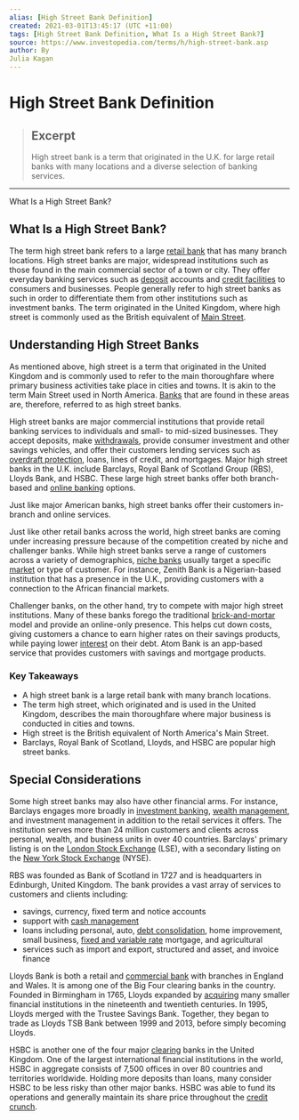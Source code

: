 ```yaml
---
alias: [High Street Bank Definition]
created: 2021-03-01T13:45:17 (UTC +11:00)
tags: [High Street Bank Definition, What Is a High Street Bank?]
source: https://www.investopedia.com/terms/h/high-street-bank.asp
author: By
Julia Kagan
---
```


# High Street Bank Definition

> ## Excerpt
> High street bank is a term that originated in the U.K. for large retail banks with many locations and a diverse selection of banking services.

---

What Is a High Street Bank?
## What Is a High Street Bank?

The term high street bank refers to a large [retail bank](https://www.investopedia.com/terms/r/retailbanking.asp) that has many branch locations. High street banks are major, widespread institutions such as those found in the main commercial sector of a town or city. They offer everyday banking services such as [deposit](https://www.investopedia.com/terms/d/deposit.asp) accounts and [credit facilities](https://www.investopedia.com/terms/c/creditfacility.asp) to consumers and businesses. People generally refer to high street banks as such in order to differentiate them from other institutions such as investment banks. The term originated in the United Kingdom, where high street is commonly used as the British equivalent of [Main Street](https://www.investopedia.com/terms/m/mainstreet.asp).

## Understanding High Street Banks

As mentioned above, high street is a term that originated in the United Kingdom and is commonly used to refer to the main thoroughfare where primary business activities take place in cities and towns. It is akin to the term Main Street used in North America. [Banks](https://www.investopedia.com/terms/b/bank.asp) that are found in these areas are, therefore, referred to as high street banks.

High street banks are major commercial institutions that provide retail banking services to individuals and small- to mid-sized businesses. They accept deposits, make [withdrawals](https://www.investopedia.com/terms/w/withdrawal.asp), provide consumer investment and other savings vehicles, and offer their customers lending services such as [overdraft protection](https://www.investopedia.com/terms/o/overdraft-protection.asp), loans, lines of credit, and mortgages. Major high street banks in the U.K. include Barclays, Royal Bank of Scotland Group (RBS), Lloyds Bank, and HSBC. These large high street banks offer both branch-based and [online banking](https://www.investopedia.com/terms/o/onlinebanking.asp) options.

Just like major American banks, high street banks offer their customers in-branch and online services.

Just like other retail banks across the world, high street banks are coming under increasing pressure because of the competition created by niche and challenger banks. While high street banks serve a range of customers across a variety of demographics, [niche banks](https://www.investopedia.com/terms/n/niche_banks.asp) usually target a specific [market](https://www.investopedia.com/terms/m/market.asp) or type of customer. For instance, Zenith Bank is a Nigerian-based institution that has a presence in the U.K., providing customers with a connection to the African financial markets.

Challenger banks, on the other hand, try to compete with major high street institutions. Many of these banks forego the traditional [brick-and-mortar](https://www.investopedia.com/terms/b/brickandmortar.asp) model and provide an online-only presence. This helps cut down costs, giving customers a chance to earn higher rates on their savings products, while paying lower [interest](https://www.investopedia.com/terms/i/interest.asp) on their debt. Atom Bank is an app-based service that provides customers with savings and mortgage products.

### Key Takeaways

-   A high street bank is a large retail bank with many branch locations.
-   The term high street, which originated and is used in the United Kingdom, describes the main thoroughfare where major business is conducted in cities and towns.
-   High street is the British equivalent of North America's Main Street.
-   Barclays, Royal Bank of Scotland, Lloyds, and HSBC are popular high street banks.

## Special Considerations

Some high street banks may also have other financial arms. For instance, Barclays engages more broadly in [investment banking](https://www.investopedia.com/terms/i/investment-banking.asp), [wealth management](https://www.investopedia.com/terms/w/wealthmanagement.asp), and investment management in addition to the retail services it offers. The institution serves more than 24 million customers and clients across personal, wealth, and business units in over 40 countries. Barclays' primary listing is on the [London Stock Exchange](https://www.investopedia.com/terms/l/lse.asp) (LSE), with a secondary listing on the [New York Stock Exchange](https://www.investopedia.com/terms/n/nyse.asp) (NYSE).

RBS was founded as Bank of Scotland in 1727 and is headquarters in Edinburgh, United Kingdom. The bank provides a vast array of services to customers and clients including:

-   savings, currency, fixed term and notice accounts
-   support with [cash management](https://www.investopedia.com/terms/c/cash-management.asp)
-   loans including personal, auto, [debt consolidation](https://www.investopedia.com/terms/d/debtconsolidation.asp), home improvement, small business, [fixed and variable rate](https://www.investopedia.com/ask/answers/07/fixed-variable.asp) mortgage, and agricultural
-   services such as import and export, structured and asset, and invoice finance

Lloyds Bank is both a retail and [commercial bank](https://www.investopedia.com/terms/c/commercialbank.asp) with branches in England and Wales. It is among one of the Big Four clearing banks in the country. Founded in Birmingham in 1765, Lloyds expanded by [acquiring](https://www.investopedia.com/terms/a/acquisition.asp) many smaller financial institutions in the nineteenth and twentieth centuries. In 1995, Lloyds merged with the Trustee Savings Bank. Together, they began to trade as Lloyds TSB Bank between 1999 and 2013, before simply becoming Lloyds.

HSBC is another one of the four major [clearing](https://www.investopedia.com/terms/c/clearing.asp) banks in the United Kingdom. One of the largest international financial institutions in the world, HSBC in aggregate consists of 7,500 offices in over 80 countries and territories worldwide. Holding more deposits than loans, many consider HSBC to be less risky than other major banks. HSBC was able to fund its operations and generally maintain its share price throughout the [credit crunch](https://www.investopedia.com/terms/c/creditcrunch.asp).
